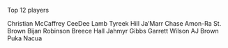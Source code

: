 Top 12 players

Christian McCaffrey
CeeDee Lamb
Tyreek Hill
Ja’Marr Chase
Amon-Ra St. Brown
Bijan Robinson
Breece Hall
Jahmyr Gibbs
Garrett Wilson
AJ Brown
Puka Nacua